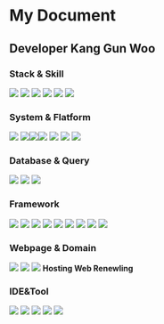 # My Document
## Developer Kang Gun Woo
### Stack & Skill
<img src="https://img.shields.io/badge/Python-3766AB?style=flat-square&logo=Python&logoColor=white"/><a> <img src="https://img.shields.io/badge/C++-00599C?style=flat-square&logo=c%2B%2B&logoColor=white"/></a> <img src="https://img.shields.io/badge/Java-007396?style=flat-square&logo=java&logoColor=white"/></a> <img src="https://img.shields.io/badge/JavaScript-F7DF1E?style=flat-square&logo=JavaScript&logoColor=black"/></a> <img src="https://img.shields.io/badge/HTML5-E34F26?style=flat-square&logo=HTML5&logoColor=white"/></a> <img src="https://img.shields.io/badge/CSS-1572B6?style=flat-square&logo=CSS3&logoColor=white"/></a>
### System & Flatform
<img src="https://img.shields.io/badge/Window-0078D6?style=flat-square&logo=Windows&logoColor=white"/></a> <img src="https://img.shields.io/badge/Linux-FCC624?style=flat-square&logo=linux&logoColor=white"/></a><img src="https://img.shields.io/badge/Ubuntu-E95420?style=flat-square&logo=ubuntu&logoColor=white"/></a><img src="https://img.shields.io/badge/Debian-FCC624?style=flat-square&logo=debian&logoColor=white"/></a> <img src="https://img.shields.io/badge/GCP-4285F4?style=flat-square&logo=Google Cloud&logoColor=white"/></a> <img src="https://img.shields.io/badge/Colab-F9AB00?style=flat-square&logo=Google Colab&logoColor=white"/></a> <img src="https://img.shields.io/badge/Docker-2496ED?style=flat-square&logo=Docker&logoColor=white"/></a>
### Database & Query
<img src="https://img.shields.io/badge/OracleDB-F80000?style=flat-square&logo=Oracle&logoColor=white"/><a> <img src="https://img.shields.io/badge/Mysql-4479A1?style=flat-square&logo=mysql&logoColor=white"/><a> <img src="https://img.shields.io/badge/SQLITE3-4479A1?style=flat-square&logo=sqlite3&logoColor=white"/><a>
### Framework
<img src="https://img.shields.io/badge/Tensorflow-FF6F00?style=flat-square&logo=Tensorflow&logoColor=white"/><a> <img src="https://img.shields.io/badge/Keras-D00000?style=flat-square&logo=Keras&logoColor=white"/><a> <img src="https://img.shields.io/badge/Pytorch-EE4C2C?style=flat-square&logo=Pytorch&logoColor=white"/><a> <img src="https://img.shields.io/badge/Scikit_Learn-F7931E?style=flat-square&logo=scikit-learn&logoColor=white"/><a> <img src="https://img.shields.io/badge/Flask-000000?style=flat-square&logo=flask&logoColor=white"/><a> <img src="https://img.shields.io/badge/Spring-6DB33F?style=flat-square&logo=spring&logoColor=white"/><a> <img src="https://img.shields.io/badge/Node.js-339933?style=flat-square&logo=node.js&logoColor=white"/><a> <a href="https://bit.ly/3n0MrVr"><img src="https://img.shields.io/badge/Streamlit-FF4B4B?style=flat-square&logo=Streamlit&logoColor=white"/><a> <img src="https://img.shields.io/badge/Gradio-FF3633?style=flat-square&logo=Gradio&logoColor=white"/><a>
### Webpage & Domain
<a href = "https://github.com/amshyre3711/readme/"><img src="https://img.shields.io/badge/GIT-F05032?style=flat-square&logo=GIT&logoColor=white"/></a></a>
<a href = "https://www.acmicpc.net/user/kkw2401"><img src="https://img.shields.io/badge/Baekjoon-Blue?style=flat-square&logo=baekjoon&logoColor=white"/></a></a>
<a href = "http://phoenixhome.tk"><img src="https://img.shields.io/badge/HostWeb-Blue?style=flat-square&logo=WEB&logoColor=white"/></a></a>
__Hosting Web Renewling__  
### IDE&Tool
<img src="https://img.shields.io/badge/Anaconda-44A833?style=flat-square&logo=Anaconda&logoColor=white"/><a> <img src="https://img.shields.io/badge/Vscode-007ACC?style=flat-square&logo=Visual Studio Code&logoColor=white"/><a> <img src="https://img.shields.io/badge/Jupyter-FF6F00?style=flat-square&logo=jupyter&logoColor=white"/><a> <img src="https://img.shields.io/badge/Vim-019733?style=flat-square&logo=Vim&logoColor=white"/><a> <img src="https://img.shields.io/badge/Eclipse-2C2255?style=flat-square&logo=Eclipse IDE&logoColor=white"/><a>

  
  
